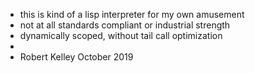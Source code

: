  * this is kind of a lisp interpreter for my own amusement
 * not at all standards compliant or industrial strength
 * dynamically scoped, without tail call optimization
 * 
 * Robert Kelley October 2019
